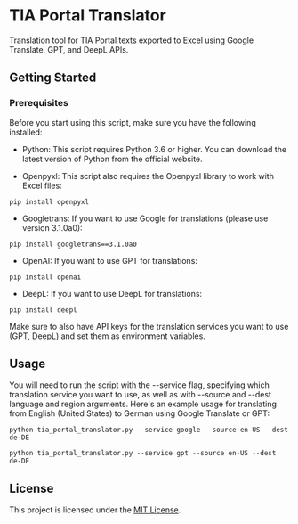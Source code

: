 # TIA Portal Translator
Translation tool for TIA Portal texts exported to Excel using Google Translate, GPT, and DeepL APIs.

## Getting Started

### Prerequisites

Before you start using this script, make sure you have the following installed:

* Python: This script requires Python 3.6 or higher. You can download the latest version of Python from the official website.

* Openpyxl: This script also requires the Openpyxl library to work with Excel files:

```
pip install openpyxl
```

* Googletrans: If you want to use Google for translations (please use version 3.1.0a0):

```
pip install googletrans==3.1.0a0
```

* OpenAI: If you want to use GPT for translations:

```
pip install openai
```
* DeepL: If you want to use DeepL for translations:

```
pip install deepl
```

Make sure to also have API keys for the translation services you want to use (GPT, DeepL) and set them as environment variables.

## Usage

You will need to run the script with the --service flag, specifying which translation service you want to use, as well as with --source and --dest language and region arguments. 
Here's an example usage for translating from English (United States) to German using Google Translate or GPT:

```
python tia_portal_translator.py --service google --source en-US --dest de-DE
```

```
python tia_portal_translator.py --service gpt --source en-US --dest de-DE
```

## License

This project is licensed under the [MIT License](https://choosealicense.com/licenses/mit/).
